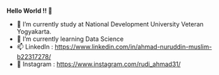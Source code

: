 <b>Hello World !! 👋</b>

- 🏫 I’m currently study at National Development University Veteran Yogyakarta.
- 🌱 I’m currently learning Data Science
- 📫 LinkedIn : https://www.linkedin.com/in/ahmad-nuruddin-muslim-b22317278/
- 👋 Instagram : https://www.instagram.com/rudi_ahmad31/

